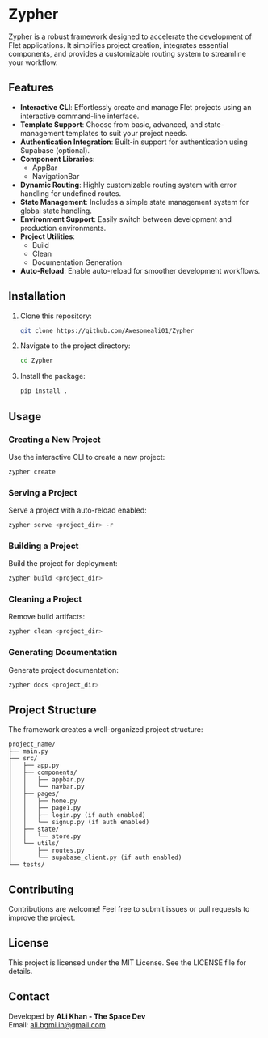 # Zypher

Zypher is a robust framework designed to accelerate the development of Flet applications. It simplifies project creation, integrates essential components, and provides a customizable routing system to streamline your workflow.

## Features

- **Interactive CLI**: Effortlessly create and manage Flet projects using an interactive command-line interface.
- **Template Support**: Choose from basic, advanced, and state-management templates to suit your project needs.
- **Authentication Integration**: Built-in support for authentication using Supabase (optional).
- **Component Libraries**:
  - AppBar
  - NavigationBar
- **Dynamic Routing**: Highly customizable routing system with error handling for undefined routes.
- **State Management**: Includes a simple state management system for global state handling.
- **Environment Support**: Easily switch between development and production environments.
- **Project Utilities**:
  - Build
  - Clean
  - Documentation Generation
- **Auto-Reload**: Enable auto-reload for smoother development workflows.

## Installation

1. Clone this repository:
   ```bash
   git clone https://github.com/Awesomeali01/Zypher
   ```
2. Navigate to the project directory:
   ```bash
   cd Zypher
   ```
3. Install the package:
   ```bash
   pip install .
   ```

## Usage

### Creating a New Project

Use the interactive CLI to create a new project:
```bash
zypher create
```

### Serving a Project
Serve a project with auto-reload enabled:
```bash
zypher serve <project_dir> -r
```

### Building a Project
Build the project for deployment:
```bash
zypher build <project_dir>
```

### Cleaning a Project
Remove build artifacts:
```bash
zypher clean <project_dir>
```

### Generating Documentation
Generate project documentation:
```bash
zypher docs <project_dir>
```

## Project Structure

The framework creates a well-organized project structure:
```
project_name/
├── main.py
├── src/
│   ├── app.py
│   ├── components/
│   │   ├── appbar.py
│   │   └── navbar.py
│   ├── pages/
│   │   ├── home.py
│   │   ├── page1.py
│   │   ├── login.py (if auth enabled)
│   │   └── signup.py (if auth enabled)
│   ├── state/
│   │   └── store.py
│   └── utils/
│       ├── routes.py
│       └── supabase_client.py (if auth enabled)
└── tests/
```

## Contributing

Contributions are welcome! Feel free to submit issues or pull requests to improve the project.

## License

This project is licensed under the MIT License. See the LICENSE file for details.

## Contact

Developed by **ALi Khan - The Space Dev**  
Email: ali.bgmi.in@gmail.com
